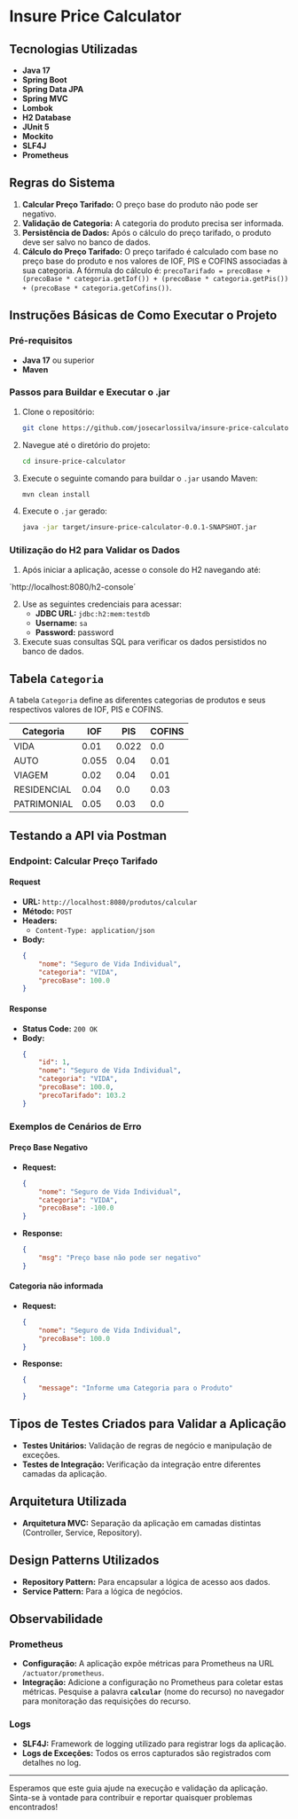 # Insure Price Calculator

## Tecnologias Utilizadas

- **Java 17**
- **Spring Boot**
- **Spring Data JPA**
- **Spring MVC**
- **Lombok**
- **H2 Database**
- **JUnit 5**
- **Mockito**
- **SLF4J**
- **Prometheus**

## Regras do Sistema

1. **Calcular Preço Tarifado:** O preço base do produto não pode ser negativo.
2. **Validação de Categoria:** A categoria do produto precisa ser informada.
3. **Persistência de Dados:** Após o cálculo do preço tarifado, o produto deve ser salvo no banco de dados.
4. **Cálculo do Preço Tarifado:** O preço tarifado é calculado com base no preço base do produto e nos valores de IOF, PIS e COFINS associadas à sua categoria. A fórmula do cálculo é: `precoTarifado = precoBase + (precoBase * categoria.getIof()) + (precoBase * categoria.getPis()) + (precoBase * categoria.getCofins())`.

## Instruções Básicas de Como Executar o Projeto

### Pré-requisitos
- **Java 17** ou superior
- **Maven**

### Passos para Buildar e Executar o .jar

1. Clone o repositório:
    ```sh
    git clone https://github.com/josecarlossilva/insure-price-calculator.git
    ```
2. Navegue até o diretório do projeto:
    ```sh
    cd insure-price-calculator
    ```
3. Execute o seguinte comando para buildar o `.jar` usando Maven:
    ```sh
    mvn clean install
    ```
4. Execute o `.jar` gerado:
    ```sh
    java -jar target/insure-price-calculator-0.0.1-SNAPSHOT.jar
    ```

### Utilização do H2 para Validar os Dados

1. Após iniciar a aplicação, acesse o console do H2 navegando até:

´http://localhost:8080/h2-console´

2. Use as seguintes credenciais para acessar:
   - **JDBC URL:** `jdbc:h2:mem:testdb`
   - **Username:** `sa`
   - **Password:** password
3. Execute suas consultas SQL para verificar os dados persistidos no banco de dados.

## Tabela `Categoria`

A tabela `Categoria` define as diferentes categorias de produtos e seus respectivos valores de IOF, PIS e COFINS.

| Categoria     | IOF  | PIS  | COFINS |
|---------------|------|------|--------|
| VIDA          | 0.01 | 0.022| 0.0    |
| AUTO          | 0.055| 0.04 | 0.01   |
| VIAGEM        | 0.02 | 0.04 | 0.01   |
| RESIDENCIAL   | 0.04 | 0.0  | 0.03   |
| PATRIMONIAL   | 0.05 | 0.03 | 0.0    |

## Testando a API via Postman

### Endpoint: Calcular Preço Tarifado

#### Request
- **URL:** `http://localhost:8080/produtos/calcular`
- **Método:** `POST`
- **Headers:**
   - `Content-Type: application/json`
- **Body:**
    ```json
    {
        "nome": "Seguro de Vida Individual",
        "categoria": "VIDA",
        "precoBase": 100.0
    }
    ```

#### Response
- **Status Code:** `200 OK`
- **Body:**
    ```json
    {
        "id": 1,
        "nome": "Seguro de Vida Individual",
        "categoria": "VIDA",
        "precoBase": 100.0,
        "precoTarifado": 103.2
    }
    ```

### Exemplos de Cenários de Erro

#### Preço Base Negativo

- **Request:**
    ```json
    {
        "nome": "Seguro de Vida Individual",
        "categoria": "VIDA",
        "precoBase": -100.0
    }
    ```
- **Response:**
    ```json
    {
        "msg": "Preço base não pode ser negativo"
    }
    ```

#### Categoria não informada

- **Request:**
    ```json
    {
        "nome": "Seguro de Vida Individual",
        "precoBase": 100.0
    }
    ```
- **Response:**
    ```json
    {
        "message": "Informe uma Categoria para o Produto"
    }
    ```

## Tipos de Testes Criados para Validar a Aplicação

- **Testes Unitários:** Validação de regras de negócio e manipulação de exceções.
- **Testes de Integração:** Verificação da integração entre diferentes camadas da aplicação.

## Arquitetura Utilizada

- **Arquitetura MVC:** Separação da aplicação em camadas distintas (Controller, Service, Repository).

## Design Patterns Utilizados

- **Repository Pattern:** Para encapsular a lógica de acesso aos dados.
- **Service Pattern:** Para a lógica de negócios.

## Observabilidade

### Prometheus

- **Configuração:** A aplicação expõe métricas para Prometheus na URL `/actuator/prometheus`.
- **Integração:** Adicione a configuração no Prometheus para coletar estas métricas. Pesquise a palavra **``calcular``** (nome do recurso) no navegador para monitoração das requisições do recurso.

### Logs

- **SLF4J:** Framework de logging utilizado para registrar logs da aplicação.
- **Logs de Exceções:** Todos os erros capturados são registrados com detalhes no log.

---

Esperamos que este guia ajude na execução e validação da aplicação. Sinta-se à vontade para contribuir e reportar quaisquer problemas encontrados!